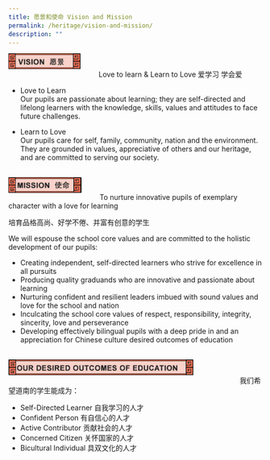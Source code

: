 ```yaml
---
title: 愿景和使命 Vision and Mission
permalink: /heritage/vision-and-mission/
description: ""
---
```


<div>
<div style="float: left">
<img src="/images/vision_header_1.jpg" 
     style="width:80%">
</div>
<div>
</div>
</div>

<br>

Love to learn & Learn to Love 爱学习 学会爱

* Love to Learn <br>
Our pupils are passionate about learning; they are self-directed and lifelong learners with the knowledge, skills, values and attitudes to face future challenges.

* Learn to Love <br>
Our pupils care for self, family, community, nation and the environment. They are grounded in values, appreciative of others and our heritage, and are committed to serving our society.

<br>

<div>
<div style="float: left">
<img src="/images/vision_header_2.jpg" 
     style="width:80%">
</div>
<div>
</div>
</div>

<br>

To nurture innovative pupils of exemplary character with a love for learning

培育品格高尚、好学不倦、并富有创意的学生

We will espouse the school core values and are committed to the holistic development of our pupils:

* Creating independent, self-directed learners who strive for excellence in all pursuits
* Producing quality graduands who are innovative and passionate about learning
* Nurturing confident and resilient leaders imbued with sound values and love for the school and nation
* Inculcating the school core values of respect, responsibility, integrity, sincerity, love and perseverance
* Developing effectively bilingual pupils with a deep pride in and an appreciation for Chinese culture desired outcomes of education

<br>

<div>
<div style="float: left">
<img src="/images/vision_header_3.jpg" 
     style="width:80%">
</div>
<div>
</div>
</div>

<br>

我们希望道南的学生能成为：
* Self-Directed Learner 自我学习的人才
* Confident Person 有自信心的人才
* Active Contributor 贡献社会的人才
* Concerned Citizen 关怀国家的人才
* Bicultural Individual 具双文化的人才
